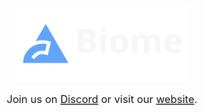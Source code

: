<p align="center">
    <img alt="Biome - Toolchain of the web"
         src="https://raw.githubusercontent.com/biomejs/resources/1d832a55018076e8fea386d46af1bc299d94ed38/biome-logo-slogan.svg"
         width="400">
</p>

<div align="center">
    <p style="font-size: 24px">
        Join us on <a href="https://discord.gg/BypW39g6Yc">Discord</a> or visit our <a href="https://biomejs.dev">website</a>.
    </p>
</div>
